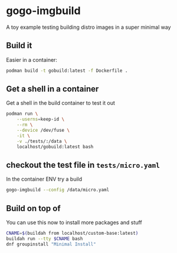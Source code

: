 # gogo-imgbuild
A toy example testing building distro images in a super minimal way

## Build it
Easier in a container:
```bash
podman build -t gobuild:latest -f Dockerfile .
```

## Get a shell in a container
Get a shell in the build container to test it out
```bash
podman run \
    --userns=keep-id \
    --rm \
    --device /dev/fuse \
    -it \
    -v ./tests/:/data \
    localhost/gobuild:latest bash
```

## checkout the test file in `tests/micro.yaml`
In the container ENV try a build
```bash
gogo-imgbuild --config /data/micro.yaml
```

## Build on top of
You can use this now to install more packages and stuff
```bash
CNAME=$(buildah from localhost/custom-base:latest)
buildah run --tty $CNAME bash
dnf groupinstall "Minimal Install"
```